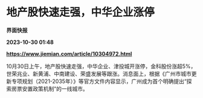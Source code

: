 # 地产股快速走强，中华企业涨停
**界面快报**

**2023-10-30 01:48**

**https://www.jiemian.com/article/10304972.html**

10月30日上午，地产股快速走强，中华企业、津投城开涨停，金科股份涨超5%，世荣兆业、新黄浦、中南建设、荣盛发展等跟涨。消息面上，根据《广州市城市更新专项规划（2021-2035年）》等官方文件内容显示，广州成为首个明确提出“探索房票安置政策机制”的一线城市。